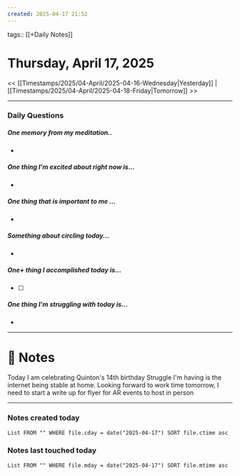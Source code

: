 ```yaml
---
created: 2025-04-17 21:52
---
```

tags:: [[+Daily Notes]]

# Thursday, April 17, 2025

<< [[Timestamps/2025/04-April/2025-04-16-Wednesday|Yesterday]] | [[Timestamps/2025/04-April/2025-04-18-Friday|Tomorrow]] >>

---
### Daily Questions
#####  One memory from my meditation..  
- 

#####  One thing I'm excited about right now is...
- 
##### One thing that is important to me ...
- 
##### Something about circling today...  
- 
##### One+ thing I accomplished today is...
- [ ] 

##### One thing I'm struggling with today is...
- 

---
# 📝 Notes

Today I am celebrating Quinton's 14th birthday 
Struggle I'm having is the internet being stable at home. 
Looking forward to work time tomorrow, I need to start a write up for flyer for AR events to host in person 

---
### Notes created today
```dataview
List FROM "" WHERE file.cday = date("2025-04-17") SORT file.ctime asc
```

### Notes last touched today
```dataview
List FROM "" WHERE file.mday = date("2025-04-17") SORT file.mtime asc
```